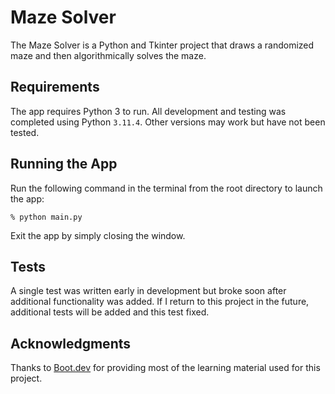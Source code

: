# Maze Solver

The Maze Solver is a Python and Tkinter project that draws a randomized maze and then algorithmically solves the maze.

## Requirements

The app requires Python 3 to run. All development and testing was completed using Python `3.11.4`. Other versions may work but have not been tested.

## Running the App

Run the following command in the terminal from the root directory to launch the app:

```shell
% python main.py
```

Exit the app by simply closing the window.

## Tests

A single test was written early in development but broke soon after additional functionality was added. If I return to this project in the future, additional tests will be added and this test fixed.

## Acknowledgments

Thanks to [Boot.dev](https://boot.dev) for providing most of the learning material used for this project.
